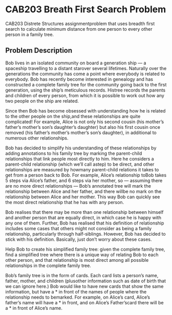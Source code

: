 # CAB203 Breath First Search Problem
CAB203 Distrete Structures assignmentproblem that uses breadth first search to calculate minimum distance from one person to every other person in a family tree. 

## Problem Description

Bob lives in an isolated community on board a generation ship — a spaceship travelling to a distant starover  several  lifetimes.   Naturally  over  the  generations  the  community  has  come  a  point  where  everybody is related to everybody.  Bob has recently become interested in genealogy and has constructed a complete family tree for the community going back to the first generation, using the ship’s meticulous records.  Histree records the parents and children of every person, from which it is possible to work out how any two people on the ship are related.

Since then Bob has become obsessed with understanding how he is related to the other people on the ship,and these relationships are quite complicated!  For example, Alice is not only his second cousin (his mother’s father’s  mother’s  son’s  daughter’s  daughter)  but  also  his  first  cousin  once  removed  (his  father’s  mother’s mother’s son’s daughter), in additional to numerous other relationships.

Bob has decided to simplify his understanding of these relationships by adding annotations to his family tree by marking the parent-child relationships that link people most directly to him.  Here he considers a parent-child relationship (which we’ll call astep) to be direct, and other relationships are measured by howmany parent-child relations it takes to get from a person back to Bob.  For example, Alice’s relationship toBob takes 5 steps via Alice’s father, and 6 steps via her mother, so — assuming there are no more direct relationships — Bob’s annotated tree will mark the relationship between Alice and her father, and there willbe no mark on the relationship between Alice and her mother.  This way Bob can quickly see the most direct relationship that he has with any person.

Bob  realises  that  there  may  be  more  than  one  relationship  between  himself  and  another  person  that  are equally direct, in which case he is happy with any one of them.  Further, Bob has realised that his definition of relationship includes some cases that others might not consider as being a family relationship, particularly through  half-siblings.   However,  Bob  has  decided  to  stick  with  his  definition. Basically,  just  don’t  worry about these cases.

Help Bob to create his simplified family tree:  given the complete family tree, find a simplified tree where there is a unique way of relating Bob to each other person, and that relationship is most direct among all possible relationships in the complete family tree.

Bob’s family tree is in the form of cards.  Each card lists a person’s name, father, mother, and children (plusother information such as date of birth that we can ignore here.)  Bob would like to have new cards that show the same information, but have a * in front of the names of people where the relationship needs to bemarked.  For example, on Alice’s card, Alice’s father’s name will have a * in front, and on Alice’s Father’scard there will be a * in front of Alice’s name.
